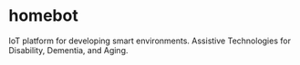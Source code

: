 # homebot
IoT platform for developing smart environments. Assistive Technologies for Disability, Dementia, and Aging.

